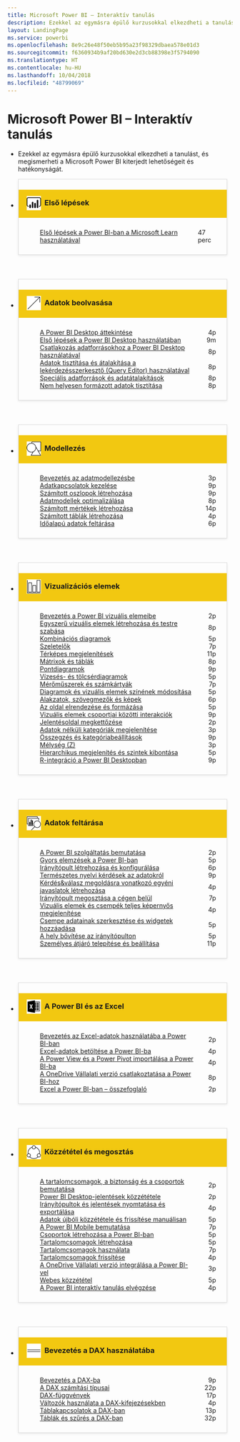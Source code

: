 ```yaml
---
title: Microsoft Power BI – Interaktív tanulás
description: Ezekkel az egymásra épülő kurzusokkal elkezdheti a tanulást, és megismerheti a Microsoft Power BI kiterjedt lehetőségeit és hatékonyságát.
layout: LandingPage
ms.service: powerbi
ms.openlocfilehash: 8e9c26e48f50eb5b95a23f98329dbaea578e01d3
ms.sourcegitcommit: f6360934b9af20bd630e2d3cb88398e3f5794090
ms.translationtype: HT
ms.contentlocale: hu-HU
ms.lasthandoff: 10/04/2018
ms.locfileid: "48799069"
---
```

<div id="main" class="v2">
    <div class="container">
        <h1>Microsoft Power BI – Interaktív tanulás</h1>
        <ul id="databases" class="cardsL panelContent" style="display: block; margin: 0px;">
          <li class="fullSpan">
              <div class="container intro">
                  <p>Ezekkel az egymásra épülő kurzusokkal elkezdheti a tanulást, és megismerheti a Microsoft Power BI kiterjedt lehetőségeit és hatékonyságát.</p>
              </div>
          </li>
          <li>
            <div class="cardSize">
                <div class="cardPadding">
                  <div class="card" style="padding: 0 12px 54px 0;">
                      <div class="cardText" style="box-shadow: 0 2px 5px #e8e8e8; border: 1px solid #dbdbdb;">
                          <h3 class="bgdAccent1" style="padding: 8px; display: flex; background: #f2c811; font-weight: bold; border-bottom: 0; margin-bottom: 0; line-height: 42px">
                            <div class="cardImageOuter" style="margin: 0 8px 0 10px;">
                              <div class="cardImage" style="width: 32px;">
                                <img src="media/logo_power-bi.svg" alt="" data-linktype="absolute-path" class="x-hidden-focus" style="position: relative; top: 6px;">
                              </div>
                            </div>
Első lépések </h3>
                          <ul class="noBullet" style="margin: 24px;">
                              <li style="display: flex; justify-content: space-between;">
                                <a class="barLink" href="https://docs.microsoft.com/learn/paths/create-use-analytics-reports-power-bi/">Első lépések a Power BI-ban a Microsoft Learn használatával</a>
                                <span style="margin-left: 32px; align-self: center;">47 perc</span>
                              </li>                              
                          </ul>
                      </div>
                    </div>
                </div>
            </div>
          </li>
          <li>
            <div class="cardSize">
                <div class="cardPadding">
                  <div class="card" style="padding: 0 12px 54px 0;">
                      <div class="cardText" style="box-shadow: 0 2px 5px #e8e8e8; border: 1px solid #dbdbdb;">
                          <h3 class="bgdAccent1" style="padding: 8px; display: flex; background: #f2c811; font-weight: bold; border-bottom: 0; margin-bottom: 0; line-height: 42px">
                            <div class="cardImageOuter" style="margin: 0 8px 0 10px;">
                              <div class="cardImage" style="width: 32px;">
                                <img src="media/pbi-getting-data.svg" alt="" data-linktype="absolute-path" class="x-hidden-focus" style="position: relative; top: 6px;">
                              </div>
                            </div>
Adatok beolvasása </h3>
                          <ul class="noBullet" style="margin: 24px;">
                              <li style="display: flex; justify-content: space-between;">
                                <a class="barLink" href="gettingdata.yml?tutorial-step=1">A Power BI Desktop áttekintése</a>
                                <span style="margin-left: 32px; align-self: center;">4p</span>
                              </li>
                              <li style="display: flex; justify-content: space-between;">
                                <a class="barLink" href="gettingdata.yml?tutorial-step=2">Első lépések a Power BI Desktop használatában</a>
                                <span style="margin-left: 32px; align-self: center;">9m</span>
                              </li>
                              <li style="display: flex; justify-content: space-between;">
                                <a class="barLink" href="gettingdata.yml?tutorial-step=3">Csatlakozás adatforrásokhoz a Power BI Desktop használatával</a>
                                <span style="margin-left: 32px; align-self: center;">8p</span>
                              </li>
                              <li style="display: flex; justify-content: space-between;">
                                <a class="barLink" href="gettingdata.yml?tutorial-step=4">Adatok tisztítása és átalakítása a lekérdezésszerkesztő (Query Editor) használatával</a>
                                <span style="margin-left: 32px; align-self: center;">8p</span>
                              </li>
                              <li style="display: flex; justify-content: space-between;">
                                <a class="barLink" href="gettingdata.yml?tutorial-step=5">Speciális adatforrások és adatátalakítások</a>
                                <span style="margin-left: 32px; align-self: center;">8p</span>
                              </li>
                              <li style="display: flex; justify-content: space-between;">
                                <a class="barLink" href="gettingdata.yml?tutorial-step=6">Nem helyesen formázott adatok tisztítása</a>
                                <span style="margin-left: 32px; align-self: center;">8p</span>
                              </li>
                          </ul>
                      </div>
                    </div>
                </div>
            </div>
          </li>
          <li>
            <div class="cardSize">
                <div class="cardPadding">
                  <div class="card" style="padding: 0 12px 54px 0;">
                      <div class="cardText" style="box-shadow: 0 2px 5px #e8e8e8; border: 1px solid #dbdbdb;">
                          <h3 class="bgdAccent1" style="padding: 8px; display: flex; background: #f2c811; font-weight: bold; border-bottom: 0; margin-bottom: 0; line-height: 42px">
                            <div class="cardImageOuter" style="margin: 0 8px 0 10px;">
                              <div class="cardImage" style="width: 32px;">
                                <img src="media/pbi-modeling.svg" alt="" data-linktype="absolute-path" class="x-hidden-focus" style="position: relative; top: 6px;">
                              </div>
                            </div>
Modellezés </h3>
                          <ul class="noBullet" style="margin: 24px;">
                              <li style="display: flex; justify-content: space-between;">
                                <a class="barLink" href="modeling.yml?tutorial-step=1">Bevezetés az adatmodellezésbe</a>
                                <span style="margin-left: 32px; align-self: center;">3p</span>
                              </li>
                              <li style="display: flex; justify-content: space-between;">
                                <a class="barLink" href="modeling.yml?tutorial-step=2">Adatkapcsolatok kezelése</a>
                                <span style="margin-left: 32px; align-self: center;">9p</span>
                              </li>
                              <li style="display: flex; justify-content: space-between;">
                                <a class="barLink" href="modeling.yml?tutorial-step=3">Számított oszlopok létrehozása</a>
                                <span style="margin-left: 32px; align-self: center;">9p</span>
                              </li>
                              <li style="display: flex; justify-content: space-between;">
                                <a class="barLink" href="modeling.yml?tutorial-step=4">Adatmodellek optimalizálása</a>
                                <span style="margin-left: 32px; align-self: center;">8p</span>
                              </li>
                              <li style="display: flex; justify-content: space-between;">
                                <a class="barLink" href="modeling.yml?tutorial-step=5">Számított mértékek létrehozása</a>
                                <span style="margin-left: 32px; align-self: center;">14p</span>
                              </li>
                              <li style="display: flex; justify-content: space-between;">
                                <a class="barLink" href="modeling.yml?tutorial-step=6">Számított táblák létrehozása</a>
                                <span style="margin-left: 32px; align-self: center;">4p</span>
                              </li>
                              <li style="display: flex; justify-content: space-between;">
                                <a class="barLink" href="modeling.yml?tutorial-step=7">Időalapú adatok feltárása</a>
                                <span style="margin-left: 32px; align-self: center;">6p</span>
                              </li>
                          </ul>
                      </div>
                    </div>
                </div>
            </div>
          </li>
          <li>
            <div class="cardSize">
                <div class="cardPadding">
                  <div class="card" style="padding: 0 12px 54px 0;">
                      <div class="cardText" style="box-shadow: 0 2px 5px #e8e8e8; border: 1px solid #dbdbdb;">
                          <h3 class="bgdAccent1" style="padding: 8px; display: flex; background: #f2c811; font-weight: bold; border-bottom: 0; margin-bottom: 0; line-height: 42px">
                            <div class="cardImageOuter" style="margin: 0 8px 0 10px;">
                              <div class="cardImage" style="width: 32px;">
                                <img src="media/pbi-visualizations.svg" alt="" data-linktype="absolute-path" class="x-hidden-focus" style="position: relative; top: 6px;">
                              </div>
                            </div>
Vizualizációs elemek </h3>
                          <ul class="noBullet" style="margin: 24px;">
                              <li style="display: flex; justify-content: space-between;">
                                <a class="barLink" href="visualizations.yml?tutorial-step=1">Bevezetés a Power BI vizuális elemeibe</a>
                                <span style="margin-left: 32px; align-self: center;">2p</span>
                              </li>
                              <li style="display: flex; justify-content: space-between;">
                                <a class="barLink" href="visualizations.yml?tutorial-step=2">Egyszerű vizuális elemek létrehozása és testre szabása</a>
                                <span style="margin-left: 32px; align-self: center;">8p</span>
                              </li>
                              <li style="display: flex; justify-content: space-between;">
                                <a class="barLink" href="visualizations.yml?tutorial-step=3">Kombinációs diagramok</a>
                                <span style="margin-left: 32px; align-self: center;">5p</span>
                              </li>
                              <li style="display: flex; justify-content: space-between;">
                                <a class="barLink" href="visualizations.yml?tutorial-step=4">Szeletelők</a>
                                <span style="margin-left: 32px; align-self: center;">7p</span>
                              </li>
                              <li style="display: flex; justify-content: space-between;">
                                <a class="barLink" href="visualizations.yml?tutorial-step=5">Térképes megjelenítések</a>
                                <span style="margin-left: 32px; align-self: center;">11p</span>
                              </li>
                              <li style="display: flex; justify-content: space-between;">
                                <a class="barLink" href="visualizations.yml?tutorial-step=6">Mátrixok és táblák</a>
                                <span style="margin-left: 32px; align-self: center;">8p</span>
                              </li>
                              <li style="display: flex; justify-content: space-between;">
                                <a class="barLink" href="visualizations.yml?tutorial-step=7">Pontdiagramok</a>
                                <span style="margin-left: 32px; align-self: center;">9p</span>
                              </li>
                              <li style="display: flex; justify-content: space-between;">
                                <a class="barLink" href="visualizations.yml?tutorial-step=8">Vízesés- és tölcsérdiagramok</a>
                                <span style="margin-left: 32px; align-self: center;">5p</span>
                              </li>
                              <li style="display: flex; justify-content: space-between;">
                                <a class="barLink" href="visualizations.yml?tutorial-step=9">Mérőműszerek és számkártyák</a>
                                <span style="margin-left: 32px; align-self: center;">7p</span>
                              </li>
                              <li style="display: flex; justify-content: space-between;">
                                <a class="barLink" href="visualizations.yml?tutorial-step=10">Diagramok és vizuális elemek színének módosítása</a>
                                <span style="margin-left: 32px; align-self: center;">5p</span>
                              </li>
                              <li style="display: flex; justify-content: space-between;">
                                <a class="barLink" href="visualizations.yml?tutorial-step=11">Alakzatok, szövegmezők és képek</a>
                                <span style="margin-left: 32px; align-self: center;">6p</span>
                              </li>
                              <li style="display: flex; justify-content: space-between;">
                                <a class="barLink" href="visualizations.yml?tutorial-step=12">Az oldal elrendezése és formázása</a>
                                <span style="margin-left: 32px; align-self: center;">5p</span>
                              </li>
                              <li style="display: flex; justify-content: space-between;">
                                <a class="barLink" href="visualizations.yml?tutorial-step=13">Vizuális elemek csoportjai közötti interakciók</a>
                                <span style="margin-left: 32px; align-self: center;">9p</span>
                              </li>
                              <li style="display: flex; justify-content: space-between;">
                                <a class="barLink" href="visualizations.yml?tutorial-step=14">Jelentésoldal megkettőzése</a>
                                <span style="margin-left: 32px; align-self: center;">2p</span>
                              </li>
                              <li style="display: flex; justify-content: space-between;">
                                <a class="barLink" href="visualizations.yml?tutorial-step=15">Adatok nélküli kategóriák megjelenítése</a>
                                <span style="margin-left: 32px; align-self: center;">3p</span>
                              </li>
                              <li style="display: flex; justify-content: space-between;">
                                <a class="barLink" href="visualizations.yml?tutorial-step=16">Összegzés és kategóriabeállítások</a>
                                <span style="margin-left: 32px; align-self: center;">9p</span>
                              </li>
                              <li style="display: flex; justify-content: space-between;">
                                <a class="barLink" href="visualizations.yml?tutorial-step=17">Mélység (Z)</a>
                                <span style="margin-left: 32px; align-self: center;">3p</span>
                              </li>
                              <li style="display: flex; justify-content: space-between;">
                                <a class="barLink" href="visualizations.yml?tutorial-step=18">Hierarchikus megjelenítés és szintek kibontása</a>
                                <span style="margin-left: 32px; align-self: center;">5p</span>
                              </li>
                              <li style="display: flex; justify-content: space-between;">
                                <a class="barLink" href="visualizations.yml?tutorial-step=19">R-integráció a Power BI Desktopban</a>
                                <span style="margin-left: 32px; align-self: center;">9p</span>
                              </li>
                          </ul>
                      </div>
                    </div>
                </div>
            </div>
          </li>
          <li>
            <div class="cardSize">
                <div class="cardPadding">
                  <div class="card" style="padding: 0 12px 54px 0;">
                      <div class="cardText" style="box-shadow: 0 2px 5px #e8e8e8; border: 1px solid #dbdbdb;">
                          <h3 class="bgdAccent1" style="padding: 8px; display: flex; background: #f2c811; font-weight: bold; border-bottom: 0; margin-bottom: 0; line-height: 42px">
                            <div class="cardImageOuter" style="margin: 0 8px 0 10px;">
                              <div class="cardImage" style="width: 32px;">
                                <img src="media/pbi-exploring-data.svg" alt="" data-linktype="absolute-path" class="x-hidden-focus" style="position: relative; top: 6px;">
                              </div>
                            </div>
Adatok feltárása </h3>
                          <ul class="noBullet" style="margin: 24px;">
                              <li style="display: flex; justify-content: space-between;">
                                <a class="barLink" href="exploringdata.yml?tutorial-step=1">A Power BI szolgáltatás bemutatása</a>
                                <span style="margin-left: 32px; align-self: center;">2p</span>
                              </li>
                              <li style="display: flex; justify-content: space-between;">
                                <a class="barLink" href="exploringdata.yml?tutorial-step=2">Gyors elemzések a Power BI-ban</a>
                                <span style="margin-left: 32px; align-self: center;">5p</span>
                              </li>
                              <li style="display: flex; justify-content: space-between;">
                                <a class="barLink" href="exploringdata.yml?tutorial-step=3">Irányítópult létrehozása és konfigurálása</a>
                                <span style="margin-left: 32px; align-self: center;">6p</span>
                              </li>
                              <li style="display: flex; justify-content: space-between;">
                                <a class="barLink" href="exploringdata.yml?tutorial-step=4">Természetes nyelvi kérdések az adatokról</a>
                                <span style="margin-left: 32px; align-self: center;">9p</span>
                              </li>
                              <li style="display: flex; justify-content: space-between;">
                                <a class="barLink" href="exploringdata.yml?tutorial-step=5">Kérdés&amp;válasz megoldásra vonatkozó egyéni javaslatok létrehozása</a>
                                <span style="margin-left: 32px; align-self: center;">4p</span>
                              </li>
                              <li style="display: flex; justify-content: space-between;">
                                <a class="barLink" href="exploringdata.yml?tutorial-step=6">Irányítópult megosztása a cégen belül</a>
                                <span style="margin-left: 32px; align-self: center;">7p</span>
                              </li>
                              <li style="display: flex; justify-content: space-between;">
                                <a class="barLink" href="exploringdata.yml?tutorial-step=7">Vizuális elemek és csempék teljes képernyős megjelenítése</a>
                                <span style="margin-left: 32px; align-self: center;">4p</span>
                              </li>
                              <li style="display: flex; justify-content: space-between;">
                                <a class="barLink" href="exploringdata.yml?tutorial-step=8">Csempe adatainak szerkesztése és widgetek hozzáadása</a>
                                <span style="margin-left: 32px; align-self: center;">5p</span>
                              </li>
                              <li style="display: flex; justify-content: space-between;">
                                <a class="barLink" href="exploringdata.yml?tutorial-step=9">A hely bővítése az irányítópulton</a>
                                <span style="margin-left: 32px; align-self: center;">5p</span>
                              </li>
                              <li style="display: flex; justify-content: space-between;">
                                <a class="barLink" href="exploringdata.yml?tutorial-step=10">Személyes átjáró telepítése és beállítása</a>
                                <span style="margin-left: 32px; align-self: center;">11p</span>
                              </li>
                          </ul>
                      </div>
                    </div>
                </div>
            </div>
          </li>
          <li>
            <div class="cardSize">
                <div class="cardPadding">
                  <div class="card" style="padding: 0 12px 54px 0;">
                      <div class="cardText" style="box-shadow: 0 2px 5px #e8e8e8; border: 1px solid #dbdbdb;">
                          <h3 class="bgdAccent1" style="padding: 8px; display: flex; background: #f2c811; font-weight: bold; border-bottom: 0; margin-bottom: 0; line-height: 42px">
                            <div class="cardImageOuter" style="margin: 0 8px 0 10px;">
                              <div class="cardImage" style="width: 32px;">
                                <img src="media/logo_excel-blk.svg" alt="" data-linktype="absolute-path" class="x-hidden-focus" style="position: relative; top: 6px;">
                              </div>
                            </div>
A Power BI és az Excel </h3>
                          <ul class="noBullet" style="margin: 24px;">
                              <li style="display: flex; justify-content: space-between;">
                                <a class="barLink" href="powerbiandexcel.yml?tutorial-step=1">Bevezetés az Excel-adatok használatába a Power BI-ban</a>
                                <span style="margin-left: 32px; align-self: center;">2p</span>
                              </li>
                              <li style="display: flex; justify-content: space-between;">
                                <a class="barLink" href="powerbiandexcel.yml?tutorial-step=2">Excel-adatok betöltése a Power BI-ba</a>
                                <span style="margin-left: 32px; align-self: center;">4p</span>
                              </li>
                              <li style="display: flex; justify-content: space-between;">
                                <a class="barLink" href="powerbiandexcel.yml?tutorial-step=3">A Power View és a Power Pivot importálása a Power BI-ba</a>
                                <span style="margin-left: 32px; align-self: center;">4p</span>
                              </li>
                              <li style="display: flex; justify-content: space-between;">
                                <a class="barLink" href="powerbiandexcel.yml?tutorial-step=4">A OneDrive Vállalati verzió csatlakoztatása a Power BI-hoz</a>
                                <span style="margin-left: 32px; align-self: center;">8p</span>
                              </li>
                              <li style="display: flex; justify-content: space-between;">
                                <a class="barLink" href="powerbiandexcel.yml?tutorial-step=5">Excel a Power BI-ban – összefoglaló</a>
                                <span style="margin-left: 32px; align-self: center;">2p</span>
                              </li>
                          </ul>
                      </div>
                    </div>
                </div>
            </div>
          </li>
          <li>
            <div class="cardSize">
                <div class="cardPadding">
                  <div class="card" style="padding: 0 12px 54px 0;">
                      <div class="cardText" style="box-shadow: 0 2px 5px #e8e8e8; border: 1px solid #dbdbdb;">
                          <h3 class="bgdAccent1" style="padding: 8px; display: flex; background: #f2c811; font-weight: bold; border-bottom: 0; margin-bottom: 0; line-height: 42px">
                            <div class="cardImageOuter" style="margin: 0 8px 0 10px;">
                              <div class="cardImage" style="width: 32px;">
                                <img src="media/pbi-pub-sharing.svg" alt="" data-linktype="absolute-path" class="x-hidden-focus" style="position: relative; top: 6px;">
                              </div>
                            </div>
Közzététel és megosztás </h3>
                          <ul class="noBullet" style="margin: 24px;">
                              <li style="display: flex; justify-content: space-between;">
                                <a class="barLink" href="publishingandsharing.yml?tutorial-step=1">A tartalomcsomagok, a biztonság és a csoportok bemutatása</a>
                                <span style="margin-left: 32px; align-self: center;">2p</span>
                              </li>
                              <li style="display: flex; justify-content: space-between;">
                                <a class="barLink" href="publishingandsharing.yml?tutorial-step=2">Power BI Desktop-jelentések közzététele</a>
                                <span style="margin-left: 32px; align-self: center;">2p</span>
                              </li>
                              <li style="display: flex; justify-content: space-between;">
                                <a class="barLink" href="publishingandsharing.yml?tutorial-step=3">Irányítópultok és jelentések nyomtatása és exportálása</a>
                                <span style="margin-left: 32px; align-self: center;">4p</span>
                              </li>
                              <li style="display: flex; justify-content: space-between;">
                                <a class="barLink" href="publishingandsharing.yml?tutorial-step=4">Adatok újbóli közzététele és frissítése manuálisan</a>
                                <span style="margin-left: 32px; align-self: center;">5p</span>
                              </li>
                              <li style="display: flex; justify-content: space-between;">
                                <a class="barLink" href="publishingandsharing.yml?tutorial-step=5">A Power BI Mobile bemutatása</a>
                                <span style="margin-left: 32px; align-self: center;">7p</span>
                              </li>
                              <li style="display: flex; justify-content: space-between;">
                                <a class="barLink" href="publishingandsharing.yml?tutorial-step=6">Csoportok létrehozása a Power BI-ban</a>
                                <span style="margin-left: 32px; align-self: center;">5p</span>
                              </li>
                              <li style="display: flex; justify-content: space-between;">
                                <a class="barLink" href="publishingandsharing.yml?tutorial-step=7">Tartalomcsomagok létrehozása</a>
                                <span style="margin-left: 32px; align-self: center;">5p</span>
                              </li>
                              <li style="display: flex; justify-content: space-between;">
                                <a class="barLink" href="publishingandsharing.yml?tutorial-step=8">Tartalomcsomagok használata</a>
                                <span style="margin-left: 32px; align-self: center;">7p</span>
                              </li>
                              <li style="display: flex; justify-content: space-between;">
                                <a class="barLink" href="publishingandsharing.yml?tutorial-step=9">Tartalomcsomagok frissítése</a>
                                <span style="margin-left: 32px; align-self: center;">4p</span>
                              </li>
                              <li style="display: flex; justify-content: space-between;">
                                <a class="barLink" href="publishingandsharing.yml?tutorial-step=10">A OneDrive Vállalati verzió integrálása a Power BI-vel</a>
                                <span style="margin-left: 32px; align-self: center;">3p</span>
                              </li>
                              <li style="display: flex; justify-content: space-between;">
                                <a class="barLink" href="publishingandsharing.yml?tutorial-step=11">Webes közzététel</a>
                                <span style="margin-left: 32px; align-self: center;">5p</span>
                              </li>
                              <li style="display: flex; justify-content: space-between;">
                                <a class="barLink" href="publishingandsharing.yml?tutorial-step=12">A Power BI interaktív tanulás elvégzése</a>
                                <span style="margin-left: 32px; align-self: center;">4p</span>
                              </li>
                          </ul>
                      </div>
                    </div>
                </div>
            </div>
          </li>
          <li>
            <div class="cardSize">
                <div class="cardPadding">
                  <div class="card" style="padding: 0 12px 54px 0;">
                      <div class="cardText" style="box-shadow: 0 2px 5px #e8e8e8; border: 1px solid #dbdbdb;">
                          <h3 class="bgdAccent1" style="padding: 8px; display: flex; background: #f2c811; font-weight: bold; border-bottom: 0; margin-bottom: 0; line-height: 42px">
                            <div class="cardImageOuter" style="margin: 0 8px 0 10px;">
                              <div class="cardImage" style="width: 32px;">
                                <img src="media/pbi-dax-intro.svg" alt="" data-linktype="absolute-path" class="x-hidden-focus" style="position: relative; top: 6px;">
                              </div>
                            </div>
Bevezetés a DAX használatába </h3>
                          <ul class="noBullet" style="margin: 24px;">
                              <li style="display: flex; justify-content: space-between;">
                                <a class="barLink" href="introductiontodax.yml?tutorial-step=1">Bevezetés a DAX-ba</a>
                                <span style="margin-left: 32px; align-self: center;">9p</span>
                              </li>
                              <li style="display: flex; justify-content: space-between;">
                                <a class="barLink" href="introductiontodax.yml?tutorial-step=2">A DAX számítási típusai</a>
                                <span style="margin-left: 32px; align-self: center;">22p</span>
                              </li>
                              <li style="display: flex; justify-content: space-between;">
                                <a class="barLink" href="introductiontodax.yml?tutorial-step=3">DAX-függvények</a>
                                <span style="margin-left: 32px; align-self: center;">17p</span>
                              </li>
                              <li style="display: flex; justify-content: space-between;">
                                <a class="barLink" href="introductiontodax.yml?tutorial-step=4">Változók használata a DAX-kifejezésekben</a>
                                <span style="margin-left: 32px; align-self: center;">4p</span>
                              </li>
                              <li style="display: flex; justify-content: space-between;">
                                <a class="barLink" href="introductiontodax.yml?tutorial-step=5">Táblakapcsolatok a DAX-ban</a>
                                <span style="margin-left: 32px; align-self: center;">13p</span>
                              </li>
                              <li style="display: flex; justify-content: space-between;">
                                <a class="barLink" href="introductiontodax.yml?tutorial-step=6">Táblák és szűrés a DAX-ban</a>
                                <span style="margin-left: 32px; align-self: center;">32p</span>
                              </li>
                          </ul>
                      </div>
                    </div>
                </div>
            </div>
          </li>
      </ul>
    </div>
</div>